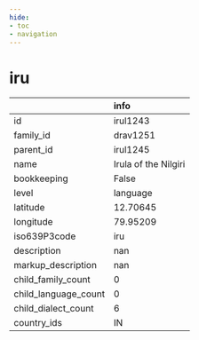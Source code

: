 ```yaml
---
hide:
- toc
- navigation
---
```

# iru
|                      | info                 |
|:---------------------|:---------------------|
| id                   | irul1243             |
| family_id            | drav1251             |
| parent_id            | irul1245             |
| name                 | Irula of the Nilgiri |
| bookkeeping          | False                |
| level                | language             |
| latitude             | 12.70645             |
| longitude            | 79.95209             |
| iso639P3code         | iru                  |
| description          | nan                  |
| markup_description   | nan                  |
| child_family_count   | 0                    |
| child_language_count | 0                    |
| child_dialect_count  | 6                    |
| country_ids          | IN                   |